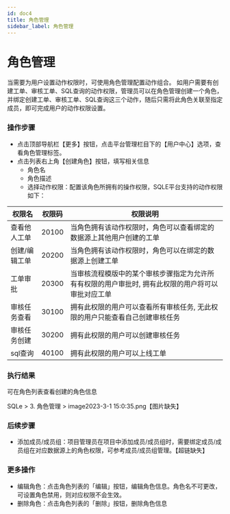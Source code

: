 ```yaml
---
id: doc4
title: 角色管理
sidebar_label: 角色管理
---
```


# 角色管理
当需要为用户设置动作权限时，可使用角色管理配置动作组合。
如用户需要有创建工单、审核工单、SQL查询的动作权限，管理员可以在角色管理创建一个角色，并绑定创建工单、审核工单、SQL查询这三个动作，随后只需将此角色关联至指定成员，即可完成用户的动作权限设置。

### 操作步骤
* 点击顶部导航栏【更多】按钮，点击平台管理栏目下的【用户中心】选项，查看角色管理标签。
* 点击列表右上角【创建角色】按钮，填写相关信息
    * 角色名
    * 角色描述
    * 选择动作权限：配置该角色所拥有的操作权限，SQLE平台支持的动作权限如下：


|权限名|权限码|权限说明|
|--|--|------|
|查看他人工单|20100|当角色拥有该动作权限时，角色可以查看绑定的数据源上其他用户创建的工单|
|创建/编辑工单|20200|当角色拥有该动作权限时，角色可以在绑定的数据源上创建工单|
|工单审批|20300|当审核流程模版中的某个审核步骤指定为允许所有有权限的用户审批时, 拥有此权限的用户将可以审批对应工单|
|审核任务查看|30100|拥有此权限的用户可以查看所有审核任务, 无此权限的用户只能查看自己创建审核任务|
|审核任务创建|30200|拥有此权限的用户可以创建审核任务|
|sql查询|40100|拥有此权限的用户可以上线工单|

### 执行结果
可在角色列表查看创建的角色信息

SQLe > 3. 角色管理 > image2023-3-1 15:0:35.png【图片缺失】

### 后续步骤
* 添加成员/成员组：项目管理员在项目中添加成员/成员组时，需要绑定成员/成员组在对应数据源上的角色权限，可参考成员/成员组管理。【超链缺失】

### 更多操作
* 编辑角色：点击角色列表的「编辑」按钮，编辑角色信息。角色名不可更改，可设置角色禁用，则对应权限不会生效。
* 删除角色：点击角色列表的「删除」按钮，删除角色信息
